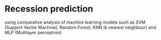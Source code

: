 # Recession prediction
using comparative analysis of machine learning models such as SVM (Support Vector Machine), Random Forest, KNN (k nearest neighbour) and MLP (Multilayer perceptron)
